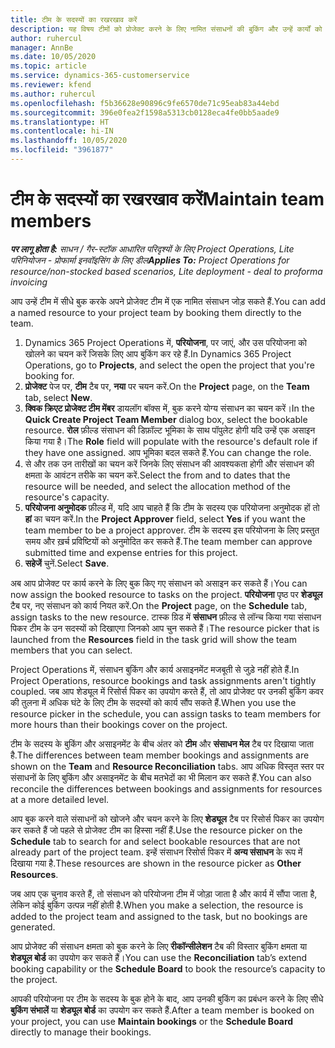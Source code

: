 ```yaml
---
title: टीम के सदस्यों का रखरखाव करें
description: यह विषय टीमों को प्रोजेक्ट करने के लिए नामित संसाधनों की बुकिंग और उन्हें कार्यों को असाइन करने के बारे में जानकारी प्रदान करता है।
author: ruhercul
manager: AnnBe
ms.date: 10/05/2020
ms.topic: article
ms.service: dynamics-365-customerservice
ms.reviewer: kfend
ms.author: ruhercul
ms.openlocfilehash: f5b36628e90896c9fe6570de71c95eab83a44ebd
ms.sourcegitcommit: 396e0fea2f1598a5313cb0128eca4fe0bb5aade9
ms.translationtype: HT
ms.contentlocale: hi-IN
ms.lasthandoff: 10/05/2020
ms.locfileid: "3961877"
---
```

# <a name="maintain-team-members"></a><span data-ttu-id="90ed9-103">टीम के सदस्यों का रखरखाव करें</span><span class="sxs-lookup"><span data-stu-id="90ed9-103">Maintain team members</span></span>

<span data-ttu-id="90ed9-104">_**पर लागू होता है:** साधन / गैर-स्टॉक आधारित परिदृश्यों के लिए Project Operations, Lite परिनियोजन - प्रोफार्मा इनवॉइसिंग के लिए डील_</span><span class="sxs-lookup"><span data-stu-id="90ed9-104">_**Applies To:** Project Operations for resource/non-stocked based scenarios, Lite deployment - deal to proforma invoicing_</span></span>

<span data-ttu-id="90ed9-105">आप उन्हें टीम में सीधे बुक करके अपने प्रोजेक्ट टीम में एक नामित संसाधन जोड़ सकते हैं.</span><span class="sxs-lookup"><span data-stu-id="90ed9-105">You can add a named resource to your project team by booking them directly to the team.</span></span>

1. <span data-ttu-id="90ed9-106">Dynamics 365 Project Operations में, **परियोजना**, पर जाएं, और उस परियोजना को खोलने का चयन करें जिसके लिए आप बुकिंग कर रहे हैं.</span><span class="sxs-lookup"><span data-stu-id="90ed9-106">In Dynamics 365 Project Operations, go to **Projects**, and select the open the project that you're booking for.</span></span>
2. <span data-ttu-id="90ed9-107">**प्रोजेक्ट** पेज पर, **टीम** टैब पर, **नया** पर चयन करें.</span><span class="sxs-lookup"><span data-stu-id="90ed9-107">On the **Project** page, on the **Team** tab, select **New**.</span></span> 
3. <span data-ttu-id="90ed9-108">**क्विक क्रिएट प्रोजेक्ट टीम मेंबर** डायलॉग बॉक्स में, बुक करने योग्य संसाधन का चयन करें।</span><span class="sxs-lookup"><span data-stu-id="90ed9-108">In the **Quick Create Project Team Member** dialog box, select the bookable resource.</span></span> <span data-ttu-id="90ed9-109">**रोल** फ़ील्ड संसाधन की डिफ़ॉल्ट भूमिका के साथ पॉपुलेट होगी यदि उन्हें एक असाइन किया गया है।</span><span class="sxs-lookup"><span data-stu-id="90ed9-109">The **Role** field will populate with the resource's default role if they have one assigned.</span></span> <span data-ttu-id="90ed9-110">आप भूमिका बदल सकते हैं.</span><span class="sxs-lookup"><span data-stu-id="90ed9-110">You can change the role.</span></span> 
4. <span data-ttu-id="90ed9-111">से और तक उन तारीखों का चयन करें जिनके लिए संसाधन की आवश्यकता होगी और संसाधन की क्षमता के आवंटन तरीके का चयन करें.</span><span class="sxs-lookup"><span data-stu-id="90ed9-111">Select the from and to dates that the resource will be needed, and select the allocation method of the resource's capacity.</span></span> 
5. <span data-ttu-id="90ed9-112">**परियोजना अनुमोदक** फ़ील्ड में, यदि आप चाहते हैं कि टीम के सदस्य एक परियोजना अनुमोदक हों तो **हां** का चयन करें.</span><span class="sxs-lookup"><span data-stu-id="90ed9-112">In the **Project Approver** field, select **Yes** if you want the team member to be a project approver.</span></span> <span data-ttu-id="90ed9-113">टीम के सदस्य इस परियोजना के लिए प्रस्तुत समय और ख़र्च प्रविष्टियों को अनुमोदित कर सकते हैं.</span><span class="sxs-lookup"><span data-stu-id="90ed9-113">The team member can approve submitted time and expense entries for this project.</span></span> 
6. <span data-ttu-id="90ed9-114">**सहेजें** चुनें.</span><span class="sxs-lookup"><span data-stu-id="90ed9-114">Select **Save**.</span></span>

<span data-ttu-id="90ed9-115">अब आप प्रोजेक्ट पर कार्य करने के लिए बुक किए गए संसाधन को असाइन कर सकते हैं।</span><span class="sxs-lookup"><span data-stu-id="90ed9-115">You can now assign the booked resource to tasks on the project.</span></span> <span data-ttu-id="90ed9-116">**परियोजना** पृष्ठ पर **शेड्यूल** टैब पर, नए संसाधन को कार्य नियत करें.</span><span class="sxs-lookup"><span data-stu-id="90ed9-116">On the **Project** page, on the **Schedule** tab, assign tasks to the new resource.</span></span> <span data-ttu-id="90ed9-117">टास्क ग्रिड में **संसाधन** फ़ील्ड से लॉन्च किया गया संसाधन पिकर टीम के उन सदस्यों को दिखाएगा जिनको आप चुन सकते हैं।</span><span class="sxs-lookup"><span data-stu-id="90ed9-117">The resource picker that is launched from the **Resources** field in the task grid will show the team members that you can select.</span></span>


<span data-ttu-id="90ed9-118">Project Operations में, संसाधन बुकिंग और कार्य असाइनमेंट मजबूती से जुड़े नहीं होते हैं.</span><span class="sxs-lookup"><span data-stu-id="90ed9-118">In Project Operations, resource bookings and task assignments aren't tightly coupled.</span></span> <span data-ttu-id="90ed9-119">जब आप शेड्यूल में रिसोर्स पिकर का उपयोग करते हैं, तो आप प्रोजेक्ट पर उनकी बुकिंग कवर की तुलना में अधिक घंटे के लिए टीम के सदस्यों को कार्य सौंप सकते हैं.</span><span class="sxs-lookup"><span data-stu-id="90ed9-119">When you use the resource picker in the schedule, you can assign tasks to team members for more hours than their bookings cover on the project.</span></span>

<span data-ttu-id="90ed9-120">टीम के सदस्य के बुकिंग और असाइनमेंट के बीच अंतर को **टीम** और **संसाधन मेल** टैब पर दिखाया जाता है.</span><span class="sxs-lookup"><span data-stu-id="90ed9-120">The differences between team member bookings and assignments are shown on the **Team** and **Resource Reconciliation** tabs.</span></span> <span data-ttu-id="90ed9-121">आप अधिक विस्तृत स्तर पर संसाधनों के लिए बुकिंग और असाइनमेंट के बीच मतभेदों का भी मिलान कर सकते हैं.</span><span class="sxs-lookup"><span data-stu-id="90ed9-121">You can also reconcile the differences between bookings and assignments for resources at a more detailed level.</span></span>

<span data-ttu-id="90ed9-122">आप बुक करने वाले संसाधनों को खोजने और चयन करने के लिए **शेड्यूल** टैब पर रिसोर्स पिकर का उपयोग कर सकते हैं जो पहले से प्रोजेक्ट टीम का हिस्सा नहीं हैं.</span><span class="sxs-lookup"><span data-stu-id="90ed9-122">Use the resource picker on the **Schedule** tab to search for and select bookable resources that are not already part of the project team.</span></span> <span data-ttu-id="90ed9-123">इन्हें संसाधन रिसोर्स पिकर में **अन्य संसाधन** के रूप में दिखाया गया है.</span><span class="sxs-lookup"><span data-stu-id="90ed9-123">These resources are shown in the resource picker as **Other Resources**.</span></span>

<span data-ttu-id="90ed9-124">जब आप एक चुनाव करते हैं, तो संसाधन को परियोजना टीम में जोड़ा जाता है और कार्य में सौंपा जाता है, लेकिन कोई बुकिंग उत्पन्न नहीं होती है.</span><span class="sxs-lookup"><span data-stu-id="90ed9-124">When you make a selection, the resource is added to the project team and assigned to the task, but no bookings are generated.</span></span>

<span data-ttu-id="90ed9-125">आप प्रोजेक्ट की संसाधन क्षमता को बुक करने के लिए **रीकॉन्सीलेशन** टैब की विस्तार बुकिंग क्षमता या **शेड्यूल बोर्ड** का उपयोग कर सकते हैं।</span><span class="sxs-lookup"><span data-stu-id="90ed9-125">You can use the **Reconciliation** tab’s extend booking capability or the **Schedule Board** to book the resource’s capacity to the project.</span></span>

<span data-ttu-id="90ed9-126">आपकी परियोजना पर टीम के सदस्य के बुक होने के बाद, आप उनकी बुकिंग का प्रबंधन करने के लिए सीधे **बुकिंग संभालें** या **शेड्यूल बोर्ड** का उपयोग कर सकते हैं.</span><span class="sxs-lookup"><span data-stu-id="90ed9-126">After a team member is booked on your project, you can use **Maintain bookings** or the **Schedule Board** directly to manage their bookings.</span></span>

